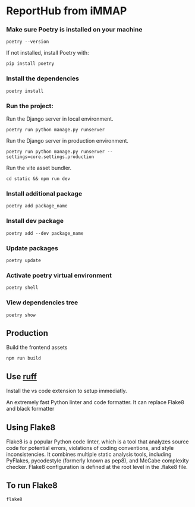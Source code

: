 # ReportHub from iMMAP

### Make sure Poetry is installed on your machine

```shell
poetry --version
```

If not installed, install Poetry with:

```shell
pip install poetry
```

### Install the dependencies

```shell
poetry install
```

### Run the project:

Run the Django server in local environment.

```shell
poetry run python manage.py runserver
```

Run the Django server in production environment.

```shell
poetry run python manage.py runserver --settings=core.settings.production
```

Run the vite asset bundler.

```shell
cd static && npm run dev
```

### Install additional package

```shell
poetry add package_name
```

### Install dev package

```shell
poetry add --dev package_name
```

### Update packages

```shell
poetry update
```

### Activate poetry virtual environment

```shell
poetry shell
```

### View dependencies tree

```shell
poetry show
```

## Production

Build the frontend assets

```shell
npm run build
```

## Use [ruff](https://github.com/astral-sh/ruff)

Install the vs code extension to setup immediatly.

An extremely fast Python linter and code formatter.
It can replace Flake8 and black formatter

## Using Flake8

Flake8 is a popular Python code linter, which is a tool that analyzes source code for potential errors, violations of coding conventions, and style inconsistencies. It combines multiple static analysis tools, including PyFlakes, pycodestyle (formerly known as pep8), and McCabe complexity checker.
Flake8 configuration is defined at the root level in the .flake8 file.

## To run Flake8

```shell
flake8
```
